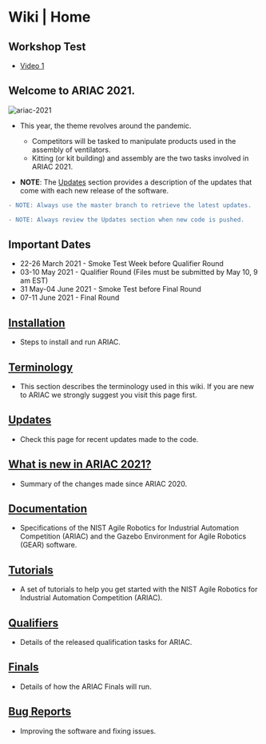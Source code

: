 # Wiki | Home

## Workshop Test
- [Video 1](https://drive.google.com/file/d/1CYxC0ryV94NJABu29BzBecVHbIjxCF8e/view?usp=sharing)

## Welcome to ARIAC 2021.

<!-- **NOTE**: These pages are in the process of being updated. If you see something that looks like it got missed, please send us an email at ariac@nist.gov -->

![ariac-2021](wiki/figures/ariac2021_environment.jpeg)

- This year, the theme revolves around the pandemic. 
  - Competitors will be tasked to manipulate products used in the assembly of ventilators. 
  - Kitting (or kit building) and assembly are the two tasks involved in ARIAC 2021.

- **NOTE**: The [Updates](wiki/misc/updates.md) section provides a description of the updates that come with each new release of the software.
  
```diff
- NOTE: Always use the master branch to retrieve the latest updates.
```

```diff
- NOTE: Always review the Updates section when new code is pushed.
```
<!---<img src="wiki/figures/ariac2020_3.jpg" alt="alt text" width="600" class="center">-->

## Important Dates

- 22-26 March 2021 - Smoke Test Week before Qualifier Round
- 03-10 May 2021 - Qualifier Round (Files must be submitted by May 10, 9 am EST)
- 31 May-04 June 2021 - Smoke Test before Final Round
- 07-11 June 2021 - Final Round

## [Installation](wiki/tutorials/installation.md)

- Steps to install and run ARIAC.

## [Terminology](wiki/misc/terminology.md)

- This section describes the terminology used in this wiki. If you are new to ARIAC we strongly suggest you visit this page first.
  
## [Updates](wiki/misc/updates.md)

- Check this page for recent updates made to the code.

## [What is new in ARIAC 2021?](wiki/misc/whatisnew.md)

- Summary of the changes made since ARIAC 2020.

## [Documentation](wiki/documentation/documentation.md)

- Specifications of the NIST Agile Robotics for Industrial Automation Competition (ARIAC) and the Gazebo Environment for Agile Robotics (GEAR) software.

## [Tutorials](wiki/tutorials/tutorials.md)

- A set of tutorials to help you get started with the NIST Agile Robotics for Industrial Automation Competition (ARIAC).

## [Qualifiers](wiki/qualifiers/qualifier.md)

- Details of the released qualification tasks for ARIAC.

## [Finals](wiki/finals/finals.md)

- Details of how the ARIAC Finals will run.

## [Bug Reports](wiki/misc/bug_report.md)

- Improving the software and fixing issues.
